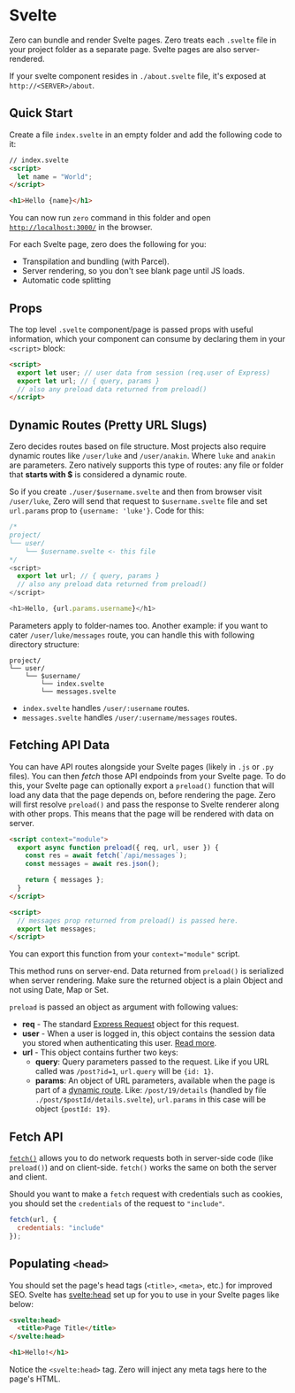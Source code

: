 # Svelte

Zero can bundle and render Svelte pages. Zero treats each `.svelte` file in your project folder as a separate page. Svelte pages are also server-rendered.

If your svelte component resides in `./about.svelte` file, it's exposed at `http://<SERVER>/about`.

## Quick Start

Create a file `index.svelte` in an empty folder and add the following code to it:

```html
// index.svelte
<script>
  let name = "World";
</script>

<h1>Hello {name}</h1>
```

You can now run `zero` command in this folder and open [`http://localhost:3000/`](http://localhost:3000) in the browser.

For each Svelte page, zero does the following for you:

- Transpilation and bundling (with Parcel).
- Server rendering, so you don't see blank page until JS loads.
- Automatic code splitting

## Props

The top level `.svelte` component/page is passed props with useful information, which your component can consume by declaring them in your `<script>` block:

```html
<script>
  export let user; // user data from session (req.user of Express)
  export let url; // { query, params }
  // also any preload data returned from preload()
</script>
```

## Dynamic Routes (Pretty URL Slugs)

Zero decides routes based on file structure. Most projects also require dynamic routes like `/user/luke` and `/user/anakin`. Where `luke` and `anakin` are parameters. Zero natively supports this type of routes: any file or folder that **starts with \$** is considered a dynamic route.

So if you create `./user/$username.svelte` and then from browser visit `/user/luke`, Zero will send that request to `$username.svelte` file and set `url.params` prop to `{username: 'luke'}`. Code for this:

```js
/*
project/
└── user/
    └── $username.svelte <- this file
*/
<script>
  export let url; // { query, params }
  // also any preload data returned from preload()
</script>

<h1>Hello, {url.params.username}</h1>

```

Parameters apply to folder-names too. Another example: if you want to cater `/user/luke/messages` route, you can handle this with following directory structure:

```
project/
└── user/
    └── $username/
        └── index.svelte
        └── messages.svelte
```

- `index.svelte` handles `/user/:username` routes.
- `messages.svelte` handles `/user/:username/messages` routes.

## Fetching API Data

You can have API routes alongside your Svelte pages (likely in `.js` or `.py` files). You can then _fetch_ those API endpoinds from your Svelte page. To do this, your Svelte page can optionally export a `preload()` function that will load any data that the page depends on, before rendering the page. Zero will first resolve `preload()` and pass the response to Svelte renderer along with other props. This means that the page will be rendered with data on server.

```html
<script context="module">
  export async function preload({ req, url, user }) {
    const res = await fetch(`/api/messages`);
    const messages = await res.json();

    return { messages };
  }
</script>

<script>
  // messages prop returned from preload() is passed here.
  export let messages;
</script>
```

You can export this function from your `context="module"` script.

This method runs on server-end. Data returned from `preload()` is serialized when server rendering. Make sure the returned object is a plain Object and not using Date, Map or Set.

`preload` is passed an object as argument with following values:

- **req** - The standard [Express Request](https://expressjs.com/en/4x/api.html#req) object for this request.
- **user** - When a user is logged in, this object contains the session data you stored when authenticating this user. [Read more](https://github.com/remoteinterview/zero/tree/master/docs/nodejs#sessions).
- **url** - This object contains further two keys:
  - **query**: Query parameters passed to the request. Like if you URL called was `/post?id=1`, `url.query` will be `{id: 1}`.
  - **params**: An object of URL parameters, available when the page is part of a [dynamic route](https://github.com/remoteinterview/zero#dynamic-routes-pretty-url-slugs). Like: `/post/19/details` (handled by file `./post/$postId/details.svelte`), `url.params` in this case will be object `{postId: 19}`.

## Fetch API

[`fetch()`](https://developers.google.com/web/updates/2015/03/introduction-to-fetch) allows you to do network requests both in server-side code (like `preload()`) and on client-side. `fetch()` works the same on both the server and client.

Should you want to make a `fetch` request with credentials such as cookies, you should set the `credentials` of the request to `"include"`.

```js
fetch(url, {
  credentials: "include"
});
```

## Populating `<head>`

You should set the page's head tags (`<title>`, `<meta>`, etc.) for improved SEO. Svelte has [<svelte:head>](https://svelte.dev/docs#svelte_head) set up for you to use in your Svelte pages like below:

```html
<svelte:head>
  <title>Page Title</title>
</svelte:head>

<h1>Hello!</h1>
```

Notice the `<svelte:head>` tag. Zero will inject any meta tags here to the page's HTML.
